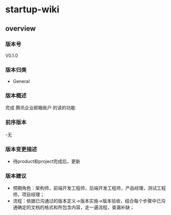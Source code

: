 # startup-wiki
## overview
### 版本号
V0.1.0
### 版本归类
- General


### 版本概述
完成 腾讯企业邮箱账户 的读的功能

### 前序版本
-无

### 版本变更描述
- 待product和project完成后，更新


### 版本建议
- 预期角色：架构师，前端开发工程师，后端开发工程师，产品经理，测试工程师，项目经理；
- 流程：依据已沟通过的版本定义→版本实施→版本验收，结合每个步骤中已沟通确定的文档的格式和所包含内容，走一遍流程，查漏补缺；
